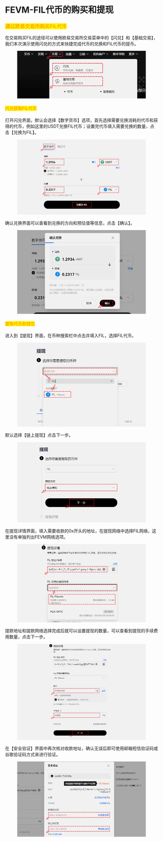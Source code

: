# FEVM-FIL代币的购买和提现

### <mark style="color:orange;">通过欧易交易所购买FIL代币</mark> <a href="#buy" id="buy"></a>

在交易购买FIL的途径可以使用欧易交易所交易菜单中的【闪兑】和【基础交易】，我们本次演示使用闪兑的方式来快捷完成代币的兑换和FIL代币的提币。

<figure><img src="../../.gitbook/assets/1 (3).png" alt=""><figcaption></figcaption></figure>

#### <mark style="color:orange;">闪兑获取FIL代币</mark> <a href="#swap" id="swap"></a>

打开闪兑界面，默认会选择【数字货币】选项，首先选择需要兑换消耗的代币和获得的代币，例如这里的USDT兑换FIL代币；设置完代币填入需要兑换的数量，点击【兑换为FIL】。

<figure><img src="../../.gitbook/assets/2 (1) (2).png" alt=""><figcaption></figcaption></figure>

确认兑换界面可以查看到兑换的方向和预估值等信息，点击【确认】。

<figure><img src="../../.gitbook/assets/3 (2) (2).png" alt=""><figcaption></figcaption></figure>

#### <mark style="color:orange;">提取代币到钱包</mark> <a href="#withdraw" id="withdraw"></a>

进入到【提现】界面，在币种搜索栏中点击并填入FIL，选择FIL代币。

<figure><img src="../../.gitbook/assets/4 (11).png" alt=""><figcaption></figcaption></figure>

默认选择【链上提现】点击下一步。

<figure><img src="../../.gitbook/assets/5 (1) (3).png" alt=""><figcaption></figcaption></figure>

在提现详情界面，填入需要收款的0x开头的地址，在提现网络中选择FIL网络，这里没有单独列出FEVM网络选项。

<figure><img src="../../.gitbook/assets/6.png" alt=""><figcaption></figcaption></figure>

提款地址和提款网络选择完成后就可以设置提现的数量，可以查看到提现的手续费用数量，点击下一步。

<figure><img src="../../.gitbook/assets/7 (8).png" alt=""><figcaption></figcaption></figure>

在【安全验证】界面中再次核对收款地址，确认无误后即可使用邮箱短信验证码或谷歌验证码方式来进行验证。

<figure><img src="../../.gitbook/assets/8 (6).png" alt=""><figcaption></figcaption></figure>

